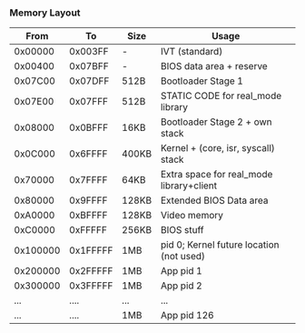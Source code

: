 ### Memory Layout

| From      | To        | Size      | Usage                                         |
|---------  |--------   |--------   |--------------------------------------------   |
| 0x00000   | 0x003FF   | -         | IVT (standard)                                |
| 0x00400   | 0x07BFF   | -         | BIOS data area + reserve                      |
| 0x07C00   | 0x07DFF   |  512B     | Bootloader Stage 1                            |
| 0x07E00   | 0x07FFF   |  512B     | STATIC CODE for real_mode library             |
| 0x08000   | 0x0BFFF   |  16KB     | Bootloader Stage 2  + own stack               |
| 0x0C000   | 0x6FFFF   | 400KB     | Kernel  + (core, isr, syscall) stack          |
| 0x70000   | 0x7FFFF   |  64KB     | Extra space for real_mode library+client      |
| 0x80000   | 0x9FFFF   | 128KB     | Extended BIOS Data area                       |
| 0xA0000   | 0xBFFFF   | 128KB     | Video memory                                  |
| 0xC0000   | 0xFFFFF   | 256KB     | BIOS stuff                                    |
| 0x100000  | 0x1FFFFF  | 1MB       | pid 0; Kernel future location (not used)      |
| 0x200000  | 0x2FFFFF  | 1MB       | App pid 1                                     |
| 0x300000  | 0x3FFFFF  | 1MB       | App pid 2                                     |
| ...       | ....      | ...       | ...                                           |
| ...       | ....      | 1MB       | App pid 126                                   |
